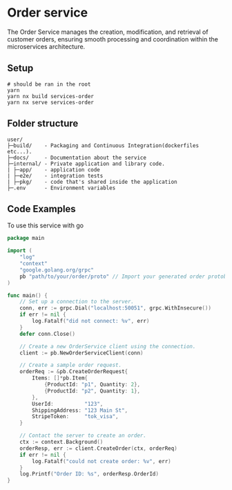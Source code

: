 # Order service

The Order Service manages the creation, modification, and retrieval of customer orders, ensuring smooth processing and coordination within the microservices architecture.

## Setup

```shell
# should be ran in the root
yarn
yarn nx build services-order
yarn nx serve services-order
```

## Folder structure

```
user/
├─build/    - Packaging and Continuous Integration(dockerfiles etc...).
├─docs/     - Documentation about the service
├─internal/ - Private application and library code.
| ├─app/    - application code
| ├─e2e/    - integration tests
| ├─pkg/    - code that's shared inside the application
├─.env      - Environment variables
```

## Code Examples

To use this service with go

```go
package main

import (
    "log"
    "context"
    "google.golang.org/grpc"
    pb "path/to/your/order/proto" // Import your generated order protobuf package
)

func main() {
    // Set up a connection to the server.
    conn, err := grpc.Dial("localhost:50051", grpc.WithInsecure())
    if err != nil {
        log.Fatalf("did not connect: %v", err)
    }
    defer conn.Close()

    // Create a new OrderService client using the connection.
    client := pb.NewOrderServiceClient(conn)

    // Create a sample order request.
    orderReq := &pb.CreateOrderRequest{
        Items: []*pb.Item{
            {ProductId: "p1", Quantity: 2},
            {ProductId: "p2", Quantity: 1},
        },
        UserId:          "123",
        ShippingAddress: "123 Main St",
        StripeToken:     "tok_visa",
    }

    // Contact the server to create an order.
    ctx := context.Background()
    orderResp, err := client.CreateOrder(ctx, orderReq)
    if err != nil {
        log.Fatalf("could not create order: %v", err)
    }
    log.Printf("Order ID: %s", orderResp.OrderId)
}
```

